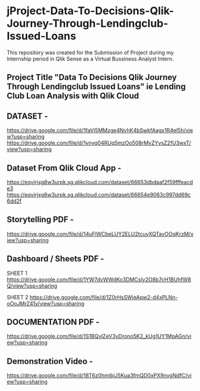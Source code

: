 # jProject-Data-To-Decisions-Qlik-Journey-Through-Lendingclub-Issued-Loans
This repository was created for the Submission of Project during my Internship period in Qlik Sense as a Virtual Bussiness Analyst Intern. 
## Project Title "Data To Decisions Qlik Journey Through Lendingclub Issued Loans" ie Lending Club Loan Analysis with Qlik Cloud 

## DATASET - 
  https://drive.google.com/file/d/1faVj5MMzge4NvhK4bSwkfAagx1R4eI5h/view?usp=sharing
  https://drive.google.com/file/d/1vnyq04RUq5mzOo508rMyZYvsZ2fU3wxT/view?usp=sharing

## Dataset From Qlik Cloud App -
  https://eqvirjxg8w3urpk.sg.qlikcloud.com/dataset/66653dbdaaf2f59fffeacde3
  https://eqvirjxg8w3urpk.sg.qlikcloud.com/dataset/66654e9063c997dd69c6dd2f

## Storytelling PDF -
  https://drive.google.com/file/d/14uFlWCbeLUY2ELU2tcuyXQTavOOqKrzM/view?usp=sharing

## Dashboard / Sheets PDF -
  SHEET 1  https://drive.google.com/file/d/1YW7dvWWdKo3DMCsIy2O8b7cH1BUhfW8Q/view?usp=sharing
  
  SHEET 2  https://drive.google.com/file/d/1Z0rHsSWjeApw2-d4xPLNn-oOoJMrZ41y/view?usp=sharing

## DOCUMENTATION PDF -
  https://drive.google.com/file/d/1S1BQvlZeV3yDrono5K2_kUg1UY1MpAGn/view?usp=sharing

## Demonstration Video - 
  https://drive.google.com/file/d/18T6z0hmibjJ5Kua3fmQD0xPX9nvgNdfC/view?usp=sharing


